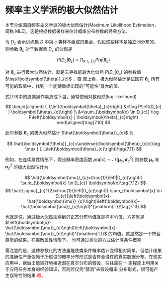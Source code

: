 # 频率主义学派的极大似然估计


本节介绍源自频率主义学派的极大似然估计(Maximum Likelihood Estimation，简称 MLE)，这是根据数据采样来估计概率分布参数的经典方法.

令 $D_c$ 表示训练集 $D$ 中第 c 类样本组成的集合，假设这些样本是独立同分布的，则参数 $\boldsymbol{\theta}_{c}$ 对于数据集 $D_c$ 的似然是

$$
P\left(D_{c} | \boldsymbol{\theta}_{c}\right)=\prod_{\boldsymbol{x} \in D_{c}} P\left(\boldsymbol{x} | \boldsymbol{\theta}_{c}\right)\tag{7.9}
$$

对 $\boldsymbol{\theta}_{c}$ 进行极大似然估计，就是去寻找能最大化似然 $P(D_c|\theta_c)$ 的参数值 $\hat{\boldsymbol{\theta}}_{c}$ ，直 观上看，极大似然估计是试图在 $\boldsymbol{\theta}_{c}$ 所有可能的取值中，找到一个能使数据出现的“可能性”最大的值.

式(7.9)中的连乘操作易造成下溢，通常使用对数似然(log-likelihood)

$$
\begin{aligned} L L\left(\boldsymbol{\theta}_{c}\right) &=\log P\left(D_{c} | \boldsymbol{\theta}_{c}\right) \\ &=\sum_{\boldsymbol{x} \in D_{c}} \log P\left(\boldsymbol{x} | \boldsymbol{\theta}_{c}\right) \end{aligned}\tag{7.10}
$$

此时参数 $\boldsymbol{\theta}_{c}$ 的极大似然估计 $\hat{\boldsymbol{\theta}}_{c}$ 为

$$
\hat{\boldsymbol{\theta}}_{c}=\underset{\boldsymbol{\theta}_{c}}{\arg \max } L L\left(\boldsymbol{\theta}_{c}\right)\tag{7.11}
$$


例如，在连续属性情形下，假设概率密度函数 $p(\boldsymbol{x} | c) \sim \mathcal{N}\left(\boldsymbol{\mu}_{c}, \boldsymbol{\sigma}_{c}^{2}\right)$ 则参数  $\boldsymbol{\mu}_{\mathrm{c}}$ 和 $\boldsymbol{\sigma}_{c}^{2}$ 的极大似然估计为

$$
\hat{\boldsymbol{\mu}}_{c}=\frac{1}{\left|D_{c}\right|} \sum_{\boldsymbol{x} \in D_{c}} \boldsymbol{x}\tag{7.12}
$$
$$
\hat{\sigma}_{c}^{2}=\frac{1}{\left|D_{c}\right|} \sum_{\boldsymbol{x} \in D_{c}}\left(\boldsymbol{x}-\hat{\boldsymbol{\mu}}_{c}\right)\left(\boldsymbol{x}-\hat{\boldsymbol{\mu}}_{c}\right)^{\mathrm{T}}\tag{7.13}
$$

也就是说，通过极大似然法得到的正态分布均值就是样本均值，方差就是 $\left(\boldsymbol{x}-\hat{\boldsymbol{\mu}}_{c}\right)\left(\boldsymbol{x}-\hat{\boldsymbol{\mu}}_{c}\right)^{\mathrm{T}}$ 的均值，这显然是一个符合直觉的结果。在离散属性情形下， 也可通过类似的方式估计类条件概率.

需注意的是，这种参数化的方法虽能使类条件概率估计变得相对简单，但估计结果的准确性严重依赖于所假设的概率分布形式是否符合潜在的真实数据分布。在现实应用中，欲做出能较好地接近潜在真实分布的假设，往往需在一 定程度上利用关于应用任务本身的经验知识，否则若仅凭“猜测”来假设概率 分布形式，很可能产生误导性的结果.<span style="color:red;">嗯。</span>


